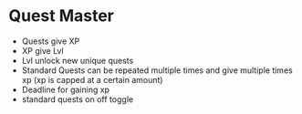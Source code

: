 # Quest Master

- Quests give XP
- XP give Lvl
- Lvl unlock new unique quests
- Standard Quests can be repeated multiple times and give multiple times xp (xp is capped at a certain amount)
- Deadline for gaining xp
- standard quests on off toggle

